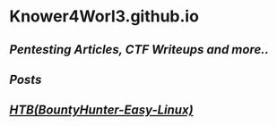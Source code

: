 # Knower4Worl3.github.io

_**Pentesting Articles, CTF Writeups and more..**_
--------------------------------------------

_**Posts**_
-----

 
## _**[HTB(BountyHunter-Easy-Linux)]()**_



    






